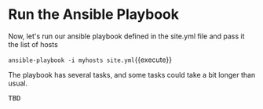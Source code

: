 # Run the Ansible Playbook

Now, let's run our ansible playbook defined in the site.yml file and pass it the list of hosts

`ansible-playbook -i myhosts site.yml`{{execute}}

The playbook has several tasks, and some tasks could take a bit longer than usual.

<pre class="file">
TBD
</pre>
